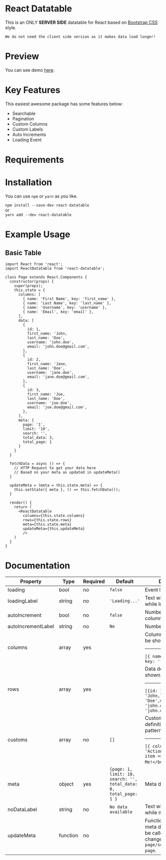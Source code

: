 # React Datatable
This is an ONLY **SERVER SIDE** datatable for React based on [Bootstrap CSS](https://getbootstrap.com/docs/4.3/getting-started/introduction/) style.

```We do not need the client side version as it makes data load longer!```

# Preview
You can see demo [here]().

# Key Features

This easiest awesome package has some features below:
- Searchable
- Pagination
- Custom Columns
- Custom Labels
- Auto Increments
- Loading Event

# Requirements

# Installation
You can use `npm` or `yarn` as you like.

```npm install --save-dev react-datatable```<br/>
or<br/>
```yarn add --dev react-datatable```

# Example Usage
## Basic Table
```
import React from 'react';
import ReactDatatable from 'react-datatable';

class Page extends React.Components {
  constructor(props) {
    super(props);
    this.state = {
      columns: [
        { name: 'First Name', key: 'first_name' },
        { name: 'Last Name', key: 'last_name' },
        { name: 'Username', key: 'username' },
        { name: 'Email', key: 'email' },
      ],
      data: [
        {
          id: 1,
          first_name: 'John,
          last_name: 'Doe',
          username: 'john.doe',
          email: 'john.doe@gmail.com',
        },
        {
          id: 2,
          first_name: 'Jane,
          last_name: 'Doe',
          username: 'jane.doe',
          email: 'jane.doe@gmail.com',
        },
        {
          id: 3,
          first_name: 'Joe,
          last_name: 'Doe',
          username: 'joe.doe',
          email: 'joe.doe@gmail.com',
        },
      ],
      meta: {
        page: '1',
        limit: '10',
        search: '',
        total_data: 3,
        total_page: 1
      }
    }
  }

  fetchData = async () => {
    // HTTP Request to get your data here
    // Based on your meta as updated in updateMeta()
  }

  updateMeta = (meta = this.state.meta) => {
    this.setState({ meta }, () => this.fetchData());
  }

  render() {
    return (
      <ReactDatatable
        columns={this.state.columns}
        rows={this.state.rows}
        meta={this.state.meta}
        updateMeta={this.updateMeta}
        />
    )
  }
}
```

# Documentation

Property | Type | Required | Default | Description
--- | --- | --- | --- | ---
loading | bool | no | `false` | Event loading
loadingLabel | string | no | `'Loading...'` | Text will be shown while loading
autoIncrement | bool | no | `false` | Numbering at the first column
autoIncrementLabel | string | no | `No` | Numbering column title
columns | array | yes | | Columns definition to be shown.<hr/>```[{ name: 'First Name', key: 'first_name' }]```
rows  | array | yes | | Data definition to be shown.<hr/>```[{id: 1,first_name: 'John,last_name: 'Doe',username: 'john.doe',email: 'john.doe@gmail.com'}]```
customs | array | no | ```[]``` | Custom column definition with its data pattern.<hr/>```[{ columnName: 'Action', element: item => <button>Click Me!</button> }]```,
meta | object | yes | ```{page: 1, limit: 10, search: '', total_data: 0, total_page: 1 }``` | Meta data
noDataLabel | string | no | ```No data available``` | Text will be shown while no data
updateMeta | function | no | | Function to update meta data props. It will be called when you change ```page/search/total per page```.
